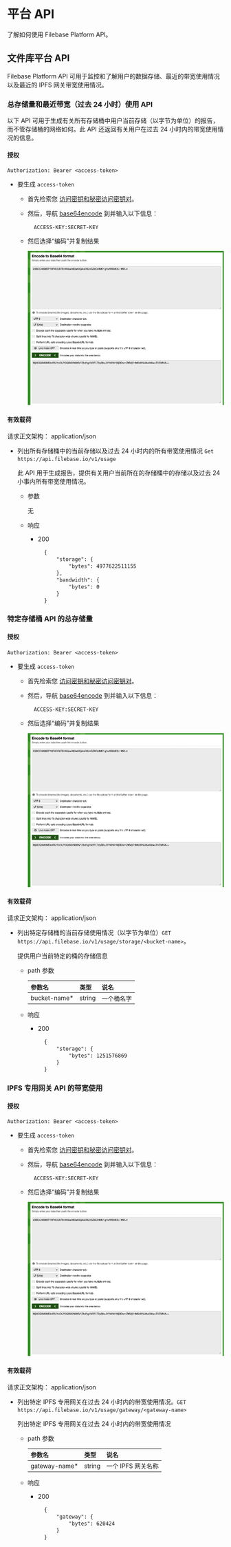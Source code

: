 # 平台 API
了解如何使用 Filebase Platform API。
## 文件库平台 API
Filebase Platform API 可用于监控和了解用户的数据存储、最近的带宽使用情况以及最近的 IPFS 网关带宽使用情况。
### 总存储量和最近带宽（过去 24 小时）使用 API
以下 API 可用于生成有关所有存储桶中用户当前存储（以字节为单位）的报告，而不管存储桶的网络如何。此 API 还返回有关用户在过去 24 小时内的带宽使用情况的信息。
#### 授权
	Authorization: Bearer <access-token>
- 要生成 `access-token`
	- 首先检索您 [访问密钥和秘密访问密钥对](https://docs.filebase.com/getting-started/getting-started-guides/getting-started-guide#access-keys)。
	- 然后，导航 [base64encode](https://www.base64encode.org/) 到并输入以下信息：
	
			ACCESS-KEY:SECRET-KEY
	- 然后选择“编码”并复制结果

		![](./pic/GatewayAPI.png)
		
#### 有效载荷
请求正文架构： application/json

- 列出所有存储桶中的当前存储以及过去 24 小时内的所有带宽使用情况 `Get https://api.filebase.io/v1/usage`

	此 API 用于生成报告，提供有关用户当前所在的存储桶中的存储以及过去 24小事内所有带宽使用情况。
	
	- 参数

		无
	- 响应
		- 200

				{
				    "storage": {
				        "bytes": 4977622511155
				    },
				    "bandwidth": {
				        "bytes": 0
				    }
				}

### 特定存储桶 API 的总存储量
#### 授权
	Authorization: Bearer <access-token>
- 要生成 `access-token`
	- 首先检索您 [访问密钥和秘密访问密钥对](https://docs.filebase.com/getting-started/getting-started-guides/getting-started-guide#access-keys)。
	- 然后，导航 [base64encode](https://www.base64encode.org/) 到并输入以下信息：
	
			ACCESS-KEY:SECRET-KEY
	- 然后选择“编码”并复制结果

		![](./pic/GatewayAPI.png)
		
#### 有效载荷
请求正文架构： application/json

- 列出特定存储桶的当前存储使用情况（以字节为单位）`GET https://api.filebase.io/v1/usage/storage/<bucket-name>`。

	提供用户当前特定的桶的存储信息
	
	- path 参数

		参数名|类型|说名
		---|---|---
		bucket-name*|string|一个桶名字
	- 响应
		- 200
		
				{
				    "storage": {
				        "bytes": 1251576869
				    }
				}		
### IPFS 专用网关 API 的带宽使用
#### 授权
	Authorization: Bearer <access-token>
- 要生成 `access-token`
	- 首先检索您 [访问密钥和秘密访问密钥对](https://docs.filebase.com/getting-started/getting-started-guides/getting-started-guide#access-keys)。
	- 然后，导航 [base64encode](https://www.base64encode.org/) 到并输入以下信息：
	
			ACCESS-KEY:SECRET-KEY
	- 然后选择“编码”并复制结果

		![](./pic/GatewayAPI.png)
		
#### 有效载荷
请求正文架构： application/json

- 列出特定 IPFS 专用网关在过去 24 小时内的带宽使用情况。`GET https://api.filebase.io/v1/usage/gateway/<gateway-name>`

	列出特定 IPFS 专用网关在过去 24 小时内的带宽使用情况
	
	- path 参数

		参数名|类型|说名
		---|---|---
		gateway-name*|string|一个 IPFS 网关名称
	- 响应
		- 200

				{
				    "gateway": {
				        "bytes": 620424
				    }
				}